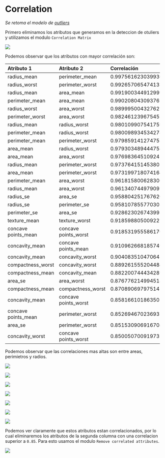 # Correlation

_Se retoma el modelo de [outliers](./5_outliers_rapidminer.md)_

Primero eliminamos los atributos que generamos en la deteccion de otuliers y utilizamos el modulo `Correlation Matrix`

![](./img/correlation_1.png)

Podemos observar que los atributos con mayor correlación son:

| Atributo 1| Atributo 2 | Correlación |
|:----------|:-----------|:------------|
|radius_mean	|perimeter_mean|	0.997561623039936|
|radius_worst|	perimeter_worst| 0.992657065474132|
|radius_mean	|area_mean	|0.9919003449129997|
|perimeter_mean|area_mean	|0.9902080430937652|
|radius_worst	|area_worst	|0.98999500432762|
|perimeter_worst|	area_worst	|0.9824612396754517|
|radius_mean	|radius_worst	|0.9801099075417596|
|perimeter_mean	|radius_worst	|0.9800989345342787|
|perimeter_mean	|perimeter_worst|	0.9798591412747525|
|area_mean	|radius_worst	|0.9793034894447585|
|area_mean	|area_worst	|0.9769836451092457|
|radius_mean|	perimeter_worst|	0.9737641514538055|
|area_mean	|perimeter_worst	|0.9731997180741648|
|perimeter_mean|	area_worst|	0.9618158006283064|
|radius_mean|	area_worst	|0.9613407449790952|
|radius_se	|area_se	|0.9588042517676202|
|radius_se	|perimeter_se	|0.9581078557703023|
|perimeter_se|	area_se	|0.9286230267439933|
|texture_mean	|texture_worst|	0.9185988050092276|
|concave points_mean|	concave points_worst|	0.9185319555861766|
|concavity_mean	|concave points_mean	|0.9109626681857491|
|concavity_mean	|concavity_worst	|0.9040835104706433|
|compactness_worst|	concavity_worst|	0.8892615552044842|
|compactness_mean|	concavity_mean|	0.8822007444342892|
|area_se	|area_worst	|0.8767762149945185|
|compactness_mean|	compactness_worst	|0.8708906979751478|
|concavity_mean	|concave points_worst	|0.8581661018635018|
|concave points_mean|	perimeter_worst	|0.8526946702369379|
|area_se	|perimeter_worst	|0.8515309069167041|
|concavity_worst|	concave points_worst |	0.8500507009197358|

Podemos observar que las correlaciones mas altas son entre areas, perimietros y radios.

![](./img/correlation_2.png)

![](./img/correlation_3.png)

![](./img/correlation_4.png)

![](./img/correlation_5.png)

![](./img/correlation_6.png)

![](./img/correlation_7.png)

![](./img/correlation_8.png)

Podemos ver claramente que estos atributos estan correlacionados, por lo cual eliminaremos los atributos de la segunda columna con una correlacion superior a `0.85`. Para esto usamos el modulo `Remove correlated attributes`.

![](./img/correlation_9.png)